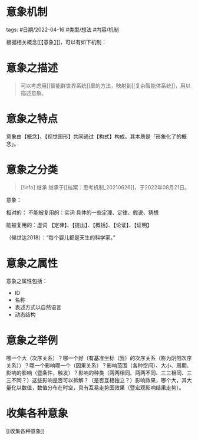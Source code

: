 # 意象机制



tags: #日期/2022-04-16 #类型/想法 #内容/机制 

根据相关概念[[【意象】]]，可以有如下机制：

# 意象之描述

> 可以考虑用[[智能群世界系统]]里的方法，映射到[[复杂智能体系统]]，用以描述意象。

# 意象之特点



意象由【概念】、【视觉图形】共同通过【构式】构成。其本质是「形象化了的概念」。

# 意象之分类

> [!info] 继承
> 继承于[[档案：思考机制_20210626]]，于2022年08月21日。



意象：

相对的：
不能被复用的：实词
	具体的一些定理、定律、假说、猜想

能被复用的：虚词
	【定律】、【提出】、【概括】、【论证】、【证明】

（候世达2018）：“每个婴儿都是天生的科学家。”

# 意象之属性





意象之属性包括：
- ID
- 名称
- 表述方式以自然语言
- 动态结构

# 意象之举例

哪一个大（次序关系）？哪一个好（有基准坐标（我）的次序关系（称为阴阳次序关系））？哪一个影响哪一个（因果关系）？影响范围（各种空间）、大小、周期、影响的影响（暨条件，触发）？影响的种类（两两相同、两两不同、三三相同、三三不同？）这些影响是否可以拆解？（是否互相独立？）影响效果，哪个大，其大量化以数值，数值分布在时空，具有互易走势图效果（暨宏观影响结果走势）。


# 收集各种意象


[[收集各种意象]]


